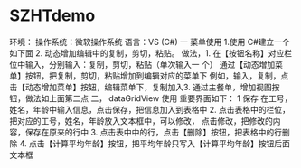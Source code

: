 # SZHTdemo


环境：
操作系统：微软操作系统
语言：VS (C#)
一 菜单使用
1.使用 C#建立一个如下面
2. 动态增加编辑中的复制，剪切，粘贴。
做法，1. 在【按钮名称】对应栏位中输入，分别输入：复制，剪切，粘贴（单次输入一
个）
通过【动态增加菜单】按钮，把复制，剪切，粘贴增加到编辑对应的菜单下
例如，输入，复制，点击【动态增加菜单】按钮，编辑菜单下，复制加入3. 通过主餐单，增加视图按钮，做法如上面第二点
二， dataGridView 使用
重要界面如下：
1 保存
 在工号，姓名，年龄中输入信息，点击保存，把信息加入到表格中
2. 点击表格中的栏位，把对应的工号，姓名，年龄放入文本框中，可以修改，
 点击修改，把修改的内容，保存在原来的行中
3. 点击表中中的行，点击【删除】按钮，把表格中的行删除
4. 点击【计算平均年龄】按钮，把平均年龄只写入【计算平均年龄】按钮后面文本框
